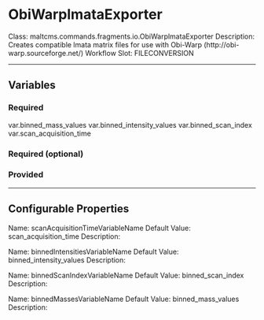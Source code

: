 <h1>ObiWarplmataExporter</h1>
Class: maltcms.commands.fragments.io.ObiWarplmataExporter
Description: Creates compatible lmata matrix files for use with Obi-Warp (http://obi-warp.sourceforge.net/)
Workflow Slot: FILECONVERSION

---

<h2>Variables</h2>
<h3>Required</h3>
var.binned_mass_values
var.binned_intensity_values
var.binned_scan_index
var.scan_acquisition_time

<h3>Required (optional)</h3>

<h3>Provided</h3>


---

<h2>Configurable Properties</h2>
Name: scanAcquisitionTimeVariableName
Default Value: scan_acquisition_time
Description: 

Name: binnedIntensitiesVariableName
Default Value: binned_intensity_values
Description: 

Name: binnedScanIndexVariableName
Default Value: binned_scan_index
Description: 

Name: binnedMassesVariableName
Default Value: binned_mass_values
Description: 



